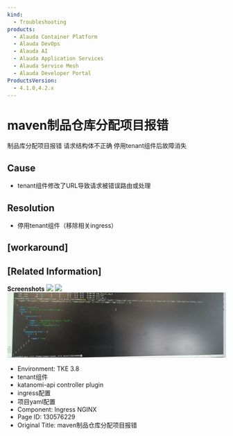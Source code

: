 ```yaml
---
kind:
  - Troubleshooting
products:
  - Alauda Container Platform
  - Alauda DevOps
  - Alauda AI
  - Alauda Application Services
  - Alauda Service Mesh
  - Alauda Developer Portal
ProductsVersion:
  - 4.1.0,4.2.x
---
```

<!-- A type of document that involves encountering a fault, diagnosing it, performing root cause analysis, and providing solutions. -->

# maven制品仓库分配项目报错

制品库分配项目报错 请求结构体不正确 停用tenant组件后故障消失

## Cause
- tenant组件修改了URL导致请求被错误路由或处理

## Resolution
- 停用tenant组件（移除相关ingress）

## [workaround]

## [Related Information]
**Screenshots**
![](assets/mavenzhi-pin-cang-ku-fen-pei-xiang-mu-bao-cuo/image2022-12-1_19-10-22.png)
![](assets/mavenzhi-pin-cang-ku-fen-pei-xiang-mu-bao-cuo/image2022-12-1_19-9-59.png)
![](assets/mavenzhi-pin-cang-ku-fen-pei-xiang-mu-bao-cuo/image2022-12-1_19-11-25.png)
- Environment: TKE 3.8
- tenant组件
- katanomi-api controller plugin
- ingress配置
- 项目yaml配置
- Component: Ingress NGINX
- Page ID: 130576229
- Original Title: maven制品仓库分配项目报错
